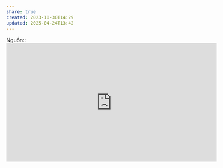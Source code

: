 ```yaml
---
share: true
created: 2023-10-30T14:29
updated: 2025-04-24T13:42
---
```

Nguồn:: <iframe width="560" height="315" src="https://www.youtube.com/embed/K9anz4aB0S0?si=xNqi3wAI_RKaHeTq&t=88" title="YouTube video player" frameborder="0" allow="accelerometer; autoplay; clipboard-write; encrypted-media; gyroscope; picture-in-picture; web-share" referrerpolicy="strict-origin-when-cross-origin" allowfullscreen></iframe>